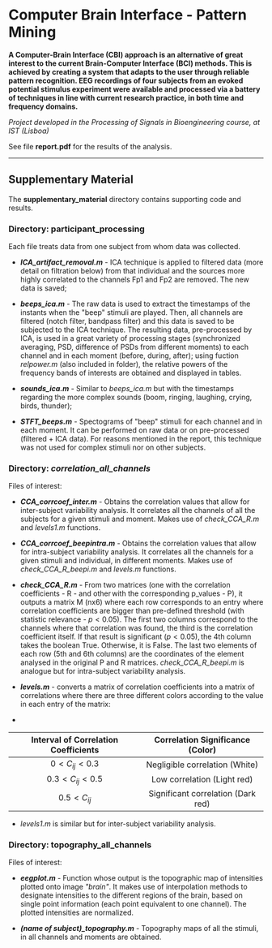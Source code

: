 # Computer Brain Interface - Pattern Mining

**A Computer-Brain Interface (CBI) approach is an alternative of great interest to the current Brain-Computer Interface (BCI) methods. This is achieved by creating a system that adapts to the user through reliable pattern recognition. EEG recordings of four subjects from an evoked potential stimulus experiment were available and processed via a battery of techniques in line with current research practice, in both time and frequency domains.**

*Project developed in the Processing of Signals in Bioengineering course, at IST (Lisboa)*

See file **report.pdf** for the results of the analysis.

---
## Supplementary Material

The **supplementary_material** directory contains supporting code and results.

### Directory: **participant_processing**

Each file treats data from one subject from whom data was collected.
- ***ICA_artifact_removal.m*** - ICA technique is applied to filtered data (more detail on filtration below) from that individual and the sources more  highly correlated to the channels Fp1 and Fp2 are removed. The new data is saved;

- ***beeps_ica.m*** - The raw data is used to extract the timestamps of the instants when the "beep" stimuli are played. Then, all channels are filtered (notch filter, bandpass filter) and this data is saved to be subjected to the ICA technique. The resulting data, pre-processed by ICA, is used in a great variety of processing stages (synchronized averaging, PSD, difference of PSDs from different moments) to each channel and in each moment (before, during, after); using fuction *relpower.m* (also included in folder), the relative powers of the frequency bands of interests are obtained and displayed in tables.

- ***sounds_ica.m*** - Similar to *beeps_ica.m* but with the timestamps regarding the more complex sounds (boom, ringing, laughing, crying, birds, thunder);

- ***STFT_beeps.m*** - Spectograms of "beep" stimuli for each channel and in each moment. It can be performed on raw data or on pre-processed (filtered + ICA data). For reasons mentioned in the report, this technique was not used for complex stimuli nor on other subjects.

### Directory: ***correlation_all_channels***

Files of interest: 
- ***CCA_corrcoef_inter.m*** - Obtains the correlation values that allow for inter-subject variability analysis. It correlates all the channels of all the subjects for a given stimuli and moment. Makes use of *check_CCA_R.m* and *levels1.m* functions.

- ***CCA_corrcoef_beepintra.m*** - Obtains the correlation values that allow for intra-subject variability analysis. It correlates all the channels for a given stimuli and individual, in different moments. Makes use of *check_CCA_R_beepi.m* and *levels.m* functions.

- ***check_CCA_R.m*** - From two matrices (one with the correlation coefficients - R - and other with the corresponding p_values - P), it outputs a matrix M (nx6) where each row corresponds to an entry where correlation coefficients are bigger than pre-defined threshold (with statistic relevance - $p<0.05$). The first two columns correspond to the channels where that correlation was found, the third is the correlation coefficient itself. If that result is significant ($p<0.05$), the 4th column takes the boolean True. Otherwise, it is False. The last two elements of each row (5th and 6th columns) are the coordinates of the element analysed in the original P and R matrices. *check_CCA_R_beepi.m* is analogue but for intra-subject variability analysis.

- ***levels.m*** - converts a matrix of correlation coefficients into a matrix of correlations where there are three different colors according to the value in each entry of the matrix:
- 
<center>

| Interval of Correlation Coefficients | Correlation Significance (Color) |
| :-----------: | :-----------: |
| $0 < C_{ij} < 0.3$ | Negligible correlation (White)     |
| $0.3 < C_{ij} < 0.5$   | Low correlation (Light red)     |
| $0.5 < C_{ij}$| Significant correlation (Dark red) |

</center>

+ *levels1.m* is similar but for inter-subject variability analysis.


### Directory: **topography_all_channels**

Files of interest: 
- ***eegplot.m*** - Function whose output is the topographic map of intensities plotted onto image *"brain"*. It makes use of interpolation methods to designate intensities to the different regions of the brain, based on single point information (each point equivalent to one channel). The plotted intensities are normalized.

- ***(name of subject)_topography.m*** - Topography maps of all the stimuli, in all channels and moments are obtained.




